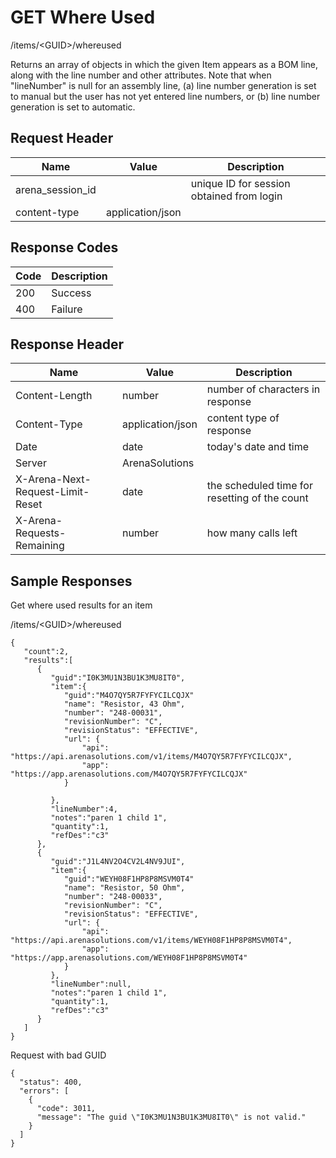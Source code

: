 # GET Where Used


/items/&lt;GUID&gt;/whereused

Returns an array of  objects in which the given Item appears as a BOM line, along with the line number and other attributes. Note that when "lineNumber" is null for an assembly line, \(a\) line number generation is set to manual but the user has not yet entered line numbers, or \(b\) line number generation is set to automatic.

## Request Header

| Name<br> | Value<br> | Description<br> |
|  --- |  --- |  --- | 
| arena_session_id<br> |   | unique ID for session obtained from login<br> |
| content\-type<br> | application/json<br> |   |

## Response Codes

| Code<br> | Description<br> |
|  --- |  --- | 
| 200<br> | Success<br> |
| 400<br> | Failure<br> |

## Response Header

| Name<br> | Value<br> | Description<br> |
|  --- |  --- |  --- | 
| Content\-Length<br> | number<br> | number of characters in response<br> |
| Content\-Type<br> | application/json<br> | content type of response<br> |
| Date<br> | date<br> | today's date and time<br> |
| Server<br> | ArenaSolutions<br> |   |
| X\-Arena\-Next\-Request\-Limit\-Reset<br> | date<br> | the scheduled time for resetting of the count<br> |
| X\-Arena\-Requests\-Remaining<br> | number<br> | how many calls left<br> |

## Sample Responses
Get where used results for an item



/items/&lt;GUID&gt;/whereused

```
{  
   "count":2,
   "results":[  
      {  
         "guid":"I0K3MU1N3BU1K3MU8IT0",
         "item":{  
            "guid":"M4O7QY5R7FYFYCILCQJX"
            "name": "Resistor, 43 Ohm",
            "number": "248-00031",
            "revisionNumber": "C",
            "revisionStatus": "EFFECTIVE",
            "url": {
                "api": "https://api.arenasolutions.com/v1/items/M4O7QY5R7FYFYCILCQJX",
                "app": "https://app.arenasolutions.com/M4O7QY5R7FYFYCILCQJX" 
            }

         },
         "lineNumber":4,
         "notes":"paren 1 child 1",
         "quantity":1,
         "refDes":"c3"
      },
      {  
         "guid":"J1L4NV2O4CV2L4NV9JUI",
         "item":{  
            "guid":"WEYH08F1HP8P8MSVM0T4"
            "name": "Resistor, 50 Ohm",
            "number": "248-00033",
            "revisionNumber": "C",
            "revisionStatus": "EFFECTIVE",
            "url": {
                "api": "https://api.arenasolutions.com/v1/items/WEYH08F1HP8P8MSVM0T4",
                "app": "https://app.arenasolutions.com/WEYH08F1HP8P8MSVM0T4" 
            }
         },
         "lineNumber":null,
         "notes":"paren 1 child 1",
         "quantity":1,
         "refDes":"c3"
      }
   ]
}
```
Request with bad GUID

```
{
  "status": 400,
  "errors": [
    {
      "code": 3011,
      "message": "The guid \"I0K3MU1N3BU1K3MU8IT0\" is not valid."
    }
  ]
}
```
